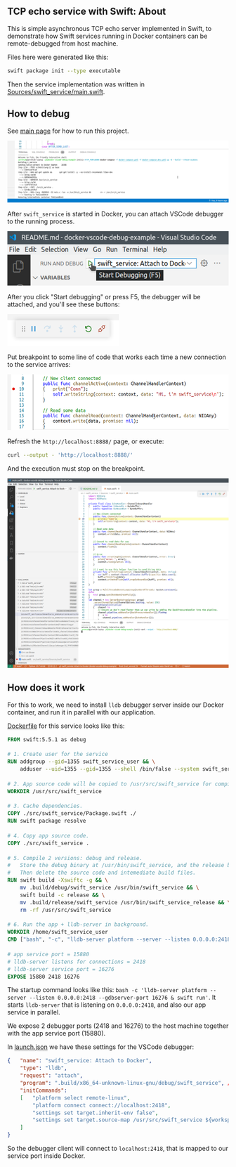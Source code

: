 ## TCP echo service with Swift: About

This is simple asynchronous TCP echo server implemented in Swift, to demonstrate how Swift services running in Docker containers can be remote-debugged from host machine.

Files here were generated like this:

```bash
swift package init --type executable
```

Then the service implementation was written in [Sources/swift_service/main.swift](./Sources/swift_service/main.swift).

## How to debug

See [main page](../../README.md) for how to run this project.

![image: docker-compose](../../readme-assets/docker-compose-up-dev.png)

After `swift_service` is started in Docker, you can attach VSCode debugger to the running process.

![image: F5](../../readme-assets/swift_service-f5.png)

After you click "Start debugging" or press F5, the debugger will be attached, and you'll see these buttons:

![image: F5 started](../../readme-assets/f5.png)

Put breakpoint to some line of code that works each time a new connection to the service arrives:

![image: breakpoint](../../readme-assets/swift_service-breakpoint.png)

Refresh the `http://localhost:8888/` page, or execute:

```bash
curl --output - 'http://localhost:8888/'
```

And the execution must stop on the breakpoint.

![image: breakpoint](../../readme-assets/swift_service-breakpoint-hit.png)

## How does it work

For this to work, we need to install `lldb` debugger server inside our Docker container, and run it in parallel with our application.

[Dockerfile](../../infra/swift_service/Dockerfile) for this service looks like this:

```dockerfile
FROM swift:5.5.1 as debug

# 1. Create user for the service
RUN addgroup --gid=1355 swift_service_user && \
	adduser --uid=1355 --gid=1355 --shell /bin/false --system swift_service_user

# 2. App source code will be copied to /usr/src/swift_service for compilation.
WORKDIR /usr/src/swift_service

# 3. Cache dependencies.
COPY ./src/swift_service/Package.swift ./
RUN swift package resolve

# 4. Copy app source code.
COPY ./src/swift_service .

# 5. Compile 2 versions: debug and release.
#	Store the debug binary at /usr/bin/swift_service, and the release binary at /usr/bin/swift_service_release.
#	Then delete the source code and intemediate build files.
RUN swift build -Xswiftc -g && \
	mv .build/debug/swift_service /usr/bin/swift_service && \
	swift build -c release && \
	mv .build/release/swift_service /usr/bin/swift_service_release && \
	rm -rf /usr/src/swift_service

# 6. Run the app + lldb-server in background.
WORKDIR /home/swift_service_user
CMD ["bash", "-c", "lldb-server platform --server --listen 0.0.0.0:2418 --gdbserver-port 16276 & /usr/bin/swift_service"]

# app service port = 15880
# lldb-server listens for connections = 2418
# lldb-server service port = 16276
EXPOSE 15880 2418 16276
```

The startup command looks like this: `bash -c 'lldb-server platform --server --listen 0.0.0.0:2418 --gdbserver-port 16276 & swift run'`.
It starts `lldb-server` that is listening on `0.0.0.0:2418`, and also our app service in parallel.

We expose 2 debugger ports (2418 and 16276) to the host machine together with the app service port (15880).

In [launch.json](../../.vscode/launch.json) we have these settings for the VSCode debugger:

```json
{	"name": "swift_service: Attach to Docker",
	"type": "lldb",
	"request": "attach",
	"program": ".build/x86_64-unknown-linux-gnu/debug/swift_service", // assuming that the service is running under this name in the container
	"initCommands":
	[	"platform select remote-linux",
		"platform connect connect://localhost:2418",
		"settings set target.inherit-env false",
		"settings set target.source-map /usr/src/swift_service ${workspaceFolder}/src/swift_service"
	]
}
```

So the debugger client will connect to `localhost:2418`, that is mapped to our service port inside Docker.
